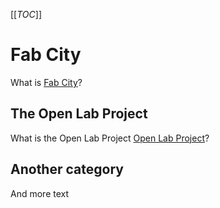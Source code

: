 [[_TOC_]]
# Fab City
What is <a href="https://fabcity.uber.space/Fab%20City%20Hamburg%20Definition.md/ed34707e46ba99142c65d89e7b25bb18dc801274" title="Title">Fab City</a>?

## The Open Lab Project
What is the Open Lab Project  <a href="https://fabcity.uber.space/Open%20Lab.md" title="Title"> Open Lab Project</a>?

## Another category
And more text